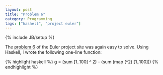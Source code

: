 ```yaml
---
layout: post
title: "Problem 6"
category: Programming
tags: ["hashell", "project euler"]
---
```

{% include JB/setup %}

The [problem 6](http://projecteuler.net/index.php?section=problems&id=6) of
the Euler project site was again easy to solve. Using Haskell, I wrote the
following one-line function: 

{% highlight haskell %}
    g = (sum [1..100] ^ 2) - (sum (map (^2) [1..100]))
{% endhighlight %}
